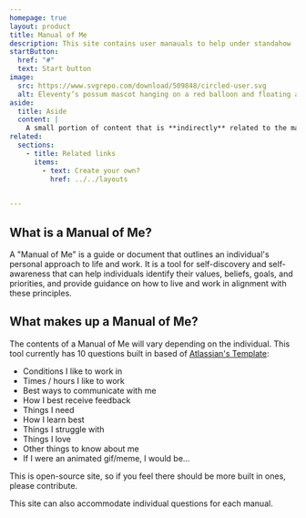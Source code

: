 ```yaml
---
homepage: true
layout: product
title: Manual of Me
description: This site contains user manauals to help under standahow
startButton:
  href: "#"
  text: Start button
image:
  src: https://www.svgrepo.com/download/509848/circled-user.svg
  alt: Eleventy’s possum mascot hanging on a red balloon and floating above a laptop.
aside:
  title: Aside
  content: | 
    A small portion of content that is **indirectly** related to the main content.
related:
  sections:
    - title: Related links
      items:
        - text: Create your own?
          href: ../../layouts

     
---
```

## What is a Manual of Me?

A "Manual of Me" is a guide or document that outlines an individual's personal approach to life and work. It is a tool for self-discovery and self-awareness that can help individuals identify their values, beliefs, goals, and priorities, and provide guidance on how to live and work in alignment with these principles.

## What makes up a Manual of Me?

The contents of a Manual of Me will vary depending on the individual. This tool currently has 10 questions built in based of [Atlassian's Template](https://www.atlassian.com/team-playbook/plays/my-user-manual):

 - Conditions I like to work in
 - Times / hours I like to work
 - Best ways to communicate with me
 - How I best receive feedback
 - Things I need
 - How I learn best
 - Things I struggle with
 - Things I love
 - Other things to know about me
 - If I were an animated gif/meme, I would be...

This is open-source site, so if you feel there should be more built in ones, please contribute.

This site can also accommodate individual questions for each manual.  
